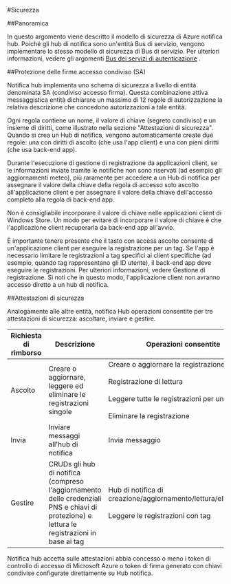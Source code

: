 <properties
    pageTitle="Sicurezza per gli hub di notifica"
    description="In questo argomento viene sicurezza per gli hub di Azure notifica."
    services="notification-hubs"
    documentationCenter=".net"
    authors="ysxu"
    manager="erikre"
    editor=""/>

<tags
    ms.service="notification-hubs"
    ms.workload="mobile"
    ms.tgt_pltfrm="mobile-multiple"
    ms.devlang="multiple"
    ms.topic="article"
    ms.date="06/29/2016"
    ms.author="yuaxu"/>

#<a name="security"></a>Sicurezza

##<a name="overview"></a>Panoramica

In questo argomento viene descritto il modello di sicurezza di Azure notifica hub. Poiché gli hub di notifica sono un'entità Bus di servizio, vengono implementare lo stesso modello di sicurezza di Bus di servizio. Per ulteriori informazioni, vedere gli argomenti [Bus dei servizi di autenticazione](https://msdn.microsoft.com/library/azure/dn155925.aspx) .

##<a name="shared-access-signature-security-sas"></a>Protezione delle firme accesso condiviso (SA) 

Notifica hub implementa uno schema di sicurezza a livello di entità denominata SA (condiviso accesso firma). Questa combinazione attiva messaggistica entità dichiarare un massimo di 12 regole di autorizzazione la relativa descrizione che concedono autorizzazioni a tale entità.

Ogni regola contiene un nome, il valore di chiave (segreto condiviso) e un insieme di diritti, come illustrato nella sezione "Attestazioni di sicurezza". Quando si crea un Hub di notifica, vengono automaticamente create due regole: una con diritti di ascolto (che usa l'app client) e una con pieni diritti (che usa back-end app).

Durante l'esecuzione di gestione di registrazione da applicazioni client, se le informazioni inviate tramite le notifiche non sono riservati (ad esempio gli aggiornamenti meteo), più raramente per accedere a un Hub di notifica per assegnare il valore della chiave della regola di accesso solo ascolto all'applicazione client e per assegnare il valore della chiave dell'accesso completo alla regola di back-end app.

Non è consigliabile incorporare il valore di chiave nelle applicazioni client di Windows Store. Un modo per evitare di incorporare il valore di chiave è che l'applicazione client recuperarla da back-end app all'avvio.

È importante tenere presente che il tasto con access ascolto consente di un'applicazione client per eseguire la registrazione per un tag. Se l'app è necessario limitare le registrazioni a tag specifici ai client specifiche (ad esempio, quando tag rappresentano gli ID utente), il back-end app deve eseguire le registrazioni. Per ulteriori informazioni, vedere Gestione di registrazione. Si noti che in questo modo, l'applicazione client non avranno accesso diretto a un hub di notifica.

##<a name="security-claims"></a>Attestazioni di sicurezza

Analogamente alle altre entità, notifica Hub operazioni consentite per tre attestazioni di sicurezza: ascoltare, inviare e gestire.

| Richiesta di rimborso | Descrizione | Operazioni consentite |
|-------|-------------|--------------------|
| Ascolto | Creare o aggiornare, leggere ed eliminare le registrazioni singole | Creare o aggiornare la registrazione<br><br>Registrazione di lettura<br><br>Leggere tutte le registrazioni per un punto<br><br>Eliminare la registrazione |
| Invia | Inviare messaggi all'hub di notifica | Invia messaggio |
| Gestire | CRUDs gli hub di notifica (compreso l'aggiornamento delle credenziali PNS e chiavi di protezione) e lettura le registrazioni in base ai tag | Hub di notifica di creazione/aggiornamento/lettura/eliminazione<br><br>Leggere le registrazioni con tag |


Notifica hub accetta sulle attestazioni abbia concesso o meno i token di controllo di accesso di Microsoft Azure o token di firma generato con chiavi condivise configurate direttamente su Hub notifica.